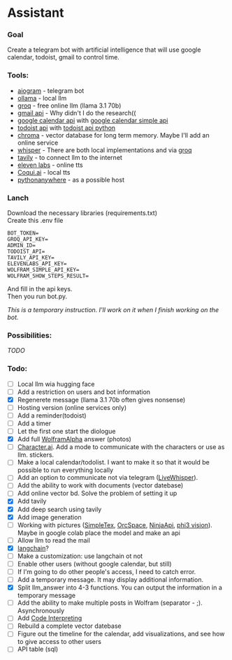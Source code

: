 # Assistant

### Goal
Create a telegram bot with artificial intelligence that will use google calendar, todoist, gmail to control time. 

### Tools:
- [aiogram](https://aiogram.dev/) - telegram bot
- [ollama](https://ollama.com/) - local llm
- [groq](https://console.groq.com/) - free online llm (llama 3.1 70b)
- [gmail api](https://developers.google.com/gmail/api/reference/rest) - Why didn't I do the research((
- [google calendar api](https://developers.google.com/calendar/api/guides/overview) with [google calendar simple api](https://github.com/kuzmoyev/google-calendar-simple-api)
- [todoist api](https://developer.todoist.com/) with [todoist api python](https://github.com/Doist/todoist-api-python)
- [chroma](https://github.com/chroma-core/chroma) - vector database for long term memory. Maybe I'll add an online service
- [whisper](https://github.com/openai/whisper) -  There are both local implementations and via [groq](https://console.groq.com/docs/speech-text)
- [tavily](https://tavily.com/) - to connect llm to the internet
- [eleven labs](https://elevenlabs.io/) - online tts
- [Coqui.ai](https://github.com/coqui-ai/TTS) - local tts
- [pythonanywhere](https://www.pythonanywhere.com/) - as a possible host

### Lanch
Download the necessary libraries (requirements.txt)\
Create this .env file
```
BOT_TOKEN=
GROQ_API_KEY= 
ADMIN_ID=
TODOIST_API=
TAVILY_API_KEY=
ELEVENLABS_API_KEY=
WOLFRAM_SIMPLE_API_KEY=
WOLFRAM_SHOW_STEPS_RESULT=
```
And fill in the api keys.\
Then you run bot.py.

*This is a temporary instruction. I'll work on it when I finish working on the bot.*

### Possibilities:
*TODO*

### Todo:

- [ ] Local llm wia hugging face
- [ ] Add a restriction on users and bot information
- [X] Regenerete message (llama 3.1 70b often gives nonsense)
- [ ] Hosting version (online services only)
- [ ] Add a reminder(todoist)
- [ ] Add a timer
- [ ] Let the first one start the diologue
- [X] Add full [WolframAlpha](https://www.wolframalpha.com/) answer (photos)
- [ ] [Character.ai](https://character.ai/). Add a mode to communicate with the characters or use as llm. stickers.
- [ ] Make a local calendar/todolist. I want to make it so that it would be possible to run everything locally
- [ ] Add an option to communicate not via telegram ([LiveWhisper](https://github.com/Nikorasu/LiveWhisper)).
- [ ] Add the ability to work with documents (vector datebase)
- [ ] Add online vector bd. Solve the problem of setting it up
- [X] Add tavily
- [X] Add deep search using tavily
- [X] Add image generation
- [ ] Working with pictures ([SimpleTex](https://simpletex.cn/), [OrcSpace](https://ocr.space/ocrapi), [NinjaApi](https://api-ninjas.com/api/imagetotext), [phi3 vision](https://huggingface.co/microsoft/Phi-3-vision-128k-instruct)). Maybe in google colab place the model and make an api
- [ ] Allow llm to read the mail
- [X] [langchain](https://python.langchain.com/v0.2/docs/tutorials/agents/)?
- [ ] Make a customization: use langchain ot not
- [ ] Enable other users (without google calendar, but still)
- [ ] If I'm going to do other people's access, I need to catch error.
- [ ] Add a temporary message. It may display additional information.
- [x] Split llm_answer into 4-3 functions. You can output the information in a temporary message
- [ ] Add the ability to make multiple posts in Wolfram (separator - ;). Asynchronously
- [ ] Add [Code Interpreting](https://e2b.dev/P)
- [ ] Rebuild a complete vector datebase
- [ ] Figure out the timeline for the calendar, add visualizations, and see how to give access to other users
- [ ] API table (sql)
